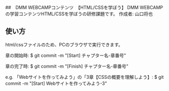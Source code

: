 ##　DMM WEBCAMPコンテンツ　【HTML/CSSを学ぼう】
DMM WEBCAMPの学習コンテンツHTML/CSSを学ぼうの研修課題です。
作成者: 山口将也
## 使い方　
html/cssファイルのため、PCのブラウザで実行できます。

章の開始時: $ git commit -m "[Start] チャプター名-章番号"

章の完了時: $ git commit -m "[Finish] チャプター名-章番号"

e.g. 「Webサイトを作ってみよう」の「3章【CSSの概要を理解しよう】: $ git commit -m "[Start] Webサイトを作ってみよう-3"